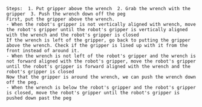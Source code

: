 
    Steps:  1. Put gripper above the wrench  2. Grab the wrench with the gripper  3. Push the wrench down off the peg
    First, put the gripper above the wrench.
    - When the robot's gripper is not vertically aligned with wrench, move the robot's gripper until the robot's gripper is vertically aligned with the wrench and the robot's gripper is closed
    If the wrench is left of the gripper, go back to putting the gripper above the wrench. Check if the gripper is lined up with it from the front instead of around it.
    - When the wrench is not left of the robot's gripper and the wrench is not forward aligned with the robot's gripper, move the robot's gripper until the robot's gripper is forward aligned with the wrench and the robot's gripper is closed
    Now that the gripper is around the wrench, we can push the wrench down off the peg.
    - When the wrench is below the robot's gripper and the robot's gripper is closed, move the robot's gripper until the robot's gripper is pushed down past the peg
